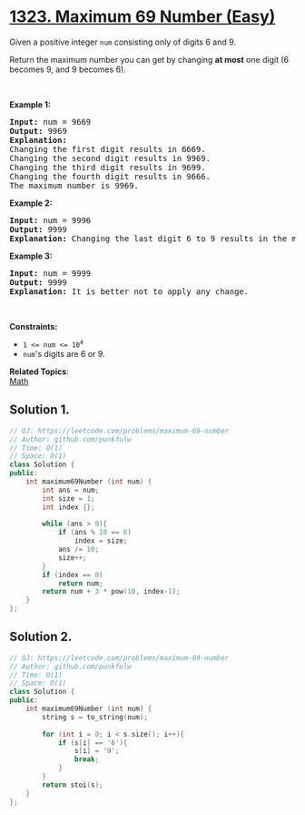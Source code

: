 # [1323. Maximum 69 Number (Easy)](https://leetcode.com/problems/maximum-69-number)

<p>Given a positive integer <code>num</code> consisting only of digits 6 and 9.</p>

<p>Return the maximum number you can get by changing <strong>at most</strong> one digit (6 becomes 9, and 9 becomes 6).</p>

<p>&nbsp;</p>
<p><strong>Example 1:</strong></p>

<pre><strong>Input:</strong> num = 9669
<strong>Output:</strong> 9969
<strong>Explanation:</strong> 
Changing the first digit results in 6669.
Changing the second digit results in 9969.
Changing the third digit results in 9699.
Changing the fourth digit results in 9666.&nbsp;
The maximum number is 9969.
</pre>

<p><strong>Example 2:</strong></p>

<pre><strong>Input:</strong> num = 9996
<strong>Output:</strong> 9999
<strong>Explanation:</strong> Changing the last digit 6 to 9 results in the maximum number.</pre>

<p><strong>Example 3:</strong></p>

<pre><strong>Input:</strong> num = 9999
<strong>Output:</strong> 9999
<strong>Explanation:</strong> It is better not to apply any change.</pre>

<p>&nbsp;</p>
<p><strong>Constraints:</strong></p>

<ul>
	<li><code>1 &lt;= num &lt;= 10<sup>4</sup></code></li>
	<li><code>num</code>'s digits are 6 or 9.</li>
</ul>

**Related Topics**:  
[Math](https://leetcode.com/tag/math/)

## Solution 1.

```cpp
// OJ: https://leetcode.com/problems/maximum-69-number
// Author: github.com/punkfulw
// Time: O(1)
// Space: O(1)
class Solution {
public:
    int maximum69Number (int num) {
        int ans = num;
        int size = 1;
        int index {};
        
        while (ans > 0){
            if (ans % 10 == 6)
                index = size;
            ans /= 10;
            size++;
        }
        if (index == 0)
            return num;
        return num + 3 * pow(10, index-1);
    }
};
```

## Solution 2.

```cpp
// OJ: https://leetcode.com/problems/maximum-69-number
// Author: github.com/punkfulw
// Time: O(1)
// Space: O(1)
class Solution {
public:
    int maximum69Number (int num) {
        string s = to_string(num);
        
        for (int i = 0; i < s.size(); i++){
            if (s[i] == '6'){
                s[i] = '9';
                break;
            }
        }
        return stoi(s);
    }
};
```
